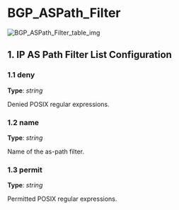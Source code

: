 # BGP_ASPath_Filter

![BGP_ASPath_Filter_table_img](http://www.plantuml.com/plantuml/img/0IK1slv0StHXSdHrRMmAS65ZQs5dPI0YKczlT21KOM9iPNCY87iAOsnXStCWGaTGNq5JK65qQ5z6QMnqPN8AVGfqRsTbT6XbSY1x2cDiONDp859lTNHbNqrXS5z5RdHoUGfz2a97K5z1Kr1XT6XVHcbiT6Lo83mkTIuWKczrT6LVJM5mNqLkT79v2cXfP6KWOsboOsnb2cXfP6KWRMLjOcLoSmfpQsbkS65oOMqWRMzkRsDeSczjPI1qSdLb2cnbPsLkP21oQMTeT0fZRsvqQMvrRtCWR6bkPI0j83nYFdDqSczkPpmlOZuWScLcPN9bRcDb2cHlT7HbP21iQMvb82qWF6a-TsLXQpmlQJuWScLcPN9bRcDb2cLkP6nbPsLkP0f0PMvaTMri)

## 1. IP AS Path Filter List Configuration

### 1.1 deny

**Type**: _string_

Denied POSIX regular expressions.

### 1.2 name

**Type**: _string_

Name of the as-path filter.

### 1.3 permit

**Type**: _string_

Permitted POSIX regular expressions.

